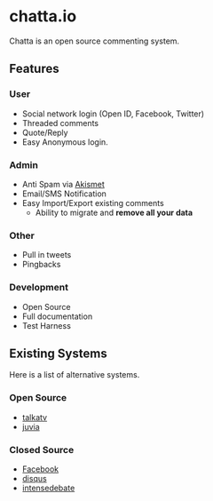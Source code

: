 chatta.io
=========
Chatta is an open source commenting system.


## Features

### User
- Social network login (Open ID, Facebook, Twitter)
- Threaded comments
- Quote/Reply
- Easy Anonymous login. 

### Admin
- Anti Spam via [Akismet](http://akismet.com/)
- Email/SMS Notification
- Easy Import/Export existing comments
	- Ability to migrate and __remove all your data__

### Other
- Pull in tweets
- Pingbacks

### Development
- Open Source
- Full documentation
- Test Harness

## Existing Systems
Here is a list of alternative systems.

### Open Source
- [talkatv](https://github.com/talkatv/talkatv/)
- [juvia](https://github.com/phusion/juvia)

### Closed Source
- [Facebook](https://developers.facebook.com/docs/reference/plugins/comments/)
- [disqus](https://disqus.com/)
- [intensedebate](http://intensedebate.com/)
